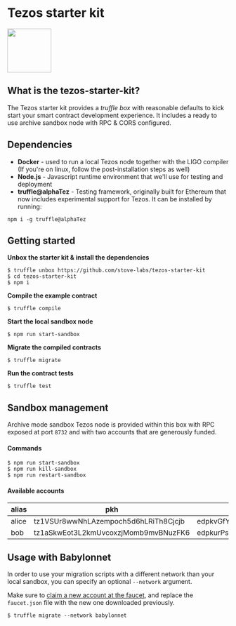 # Tezos starter kit
<img src="https://stove-labs.com/logo_transparent.png" width="100px"/>

## What is the tezos-starter-kit?

The Tezos starter kit provides a *truffle box* with reasonable defaults to kick start your smart contract development experience. It includes a ready to use archive sandbox node with RPC & CORS configured.

## Dependencies

- **Docker** - used to run a local Tezos node together with the LIGO compiler (If you're on linux, follow the post-installation steps as well)
- **Node.js** - Javascript runtime environment that we'll use for testing and deployment
- **truffle@alphaTez** - Testing framework, originally built for Ethereum that now includes experimental support for Tezos. It can be installed by running:
```
npm i -g truffle@alphaTez
```

## Getting started

**Unbox the starter kit & install the dependencies**
```shell
$ truffle unbox https://github.com/stove-labs/tezos-starter-kit
$ cd tezos-starter-kit
$ npm i
```

**Compile the example contract**
```shell
$ truffle compile
```

**Start the local sandbox node**
```shell
$ npm run start-sandbox
```

**Migrate the compiled contracts**
```shell
$ truffle migrate
```

**Run the contract tests**
```shell
$ truffle test
```

## Sandbox management

Archive mode sandbox Tezos node is provided within this box with RPC exposed at port `8732` and with two accounts that are generously funded.

#### Commands

```shell
$ npm run start-sandbox
$ npm run kill-sandbox
$ npm run restart-sandbox
```

#### Available accounts
|alias  |pkh  |pk  |sk   |
|---|---|---|---|
|alice   |tz1VSUr8wwNhLAzempoch5d6hLRiTh8Cjcjb   |edpkvGfYw3LyB1UcCahKQk4rF2tvbMUk8GFiTuMjL75uGXrpvKXhjn   |edsk3QoqBuvdamxouPhin7swCvkQNgq4jP5KZPbwWNnwdZpSpJiEbq   |
|bob   |tz1aSkwEot3L2kmUvcoxzjMomb9mvBNuzFK6   |edpkurPsQ8eUApnLUJ9ZPDvu98E8VNj4KtJa1aZr16Cr5ow5VHKnz4   |edsk3RFfvaFaxbHx8BMtEW1rKQcPtDML3LXjNqMNLCzC3wLC1bWbAt   |

## Usage with Babylonnet

In order to use your migration scripts with a different network than your local sandbox, you can specify an optional `--network` argument.

Make sure to [claim a new account at the faucet](https://faucet.tzalpha.net), and replace the `faucet.json` file with the new one downloaded previously.
```shell
$ truffle migrate --network babylonnet
```
